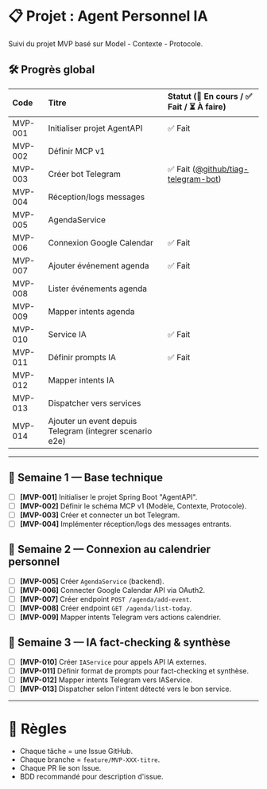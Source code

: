 # 📋 Projet : Agent Personnel IA

Suivi du projet MVP basé sur Model - Contexte - Protocole.


## 🛠️ Progrès global

| Code    | Titre                                                    | Statut (🚧 En cours / ✅ Fait / ⏳ À faire)                                                   |
|:--------|:---------------------------------------------------------| :------------------------------------------------------------------------------------------ |
| MVP-001 | Initialiser projet AgentAPI                              | ✅ Fait                                                                                            |
| MVP-002 | Définir MCP v1                                           |                                                                                             |
| MVP-003 | Créer bot Telegram                                       | ✅ Fait ([@github/tiag-telegram-bot](https://github.com/NaoufalElmeskini/tiag-telegram-bot)) |
| MVP-004 | Réception/logs messages                                  |                                                                                             |
| MVP-005 | AgendaService                                            |                                                                                             |
| MVP-006 | Connexion Google Calendar                                | ✅ Fait                                                                                            |
| MVP-007 | Ajouter événement agenda                                 | ✅ Fait                                                                                            |
| MVP-008 | Lister événements agenda                                 |                                                                                             |
| MVP-009 | Mapper intents agenda                                    |                                                                                             |
| MVP-010 | Service IA                                               | ✅ Fait                                                                                             |
| MVP-011 | Définir prompts IA                                       | ✅ Fait                                                                                            |
| MVP-012 | Mapper intents IA                                        |                                                                                             |
| MVP-013 | Dispatcher vers services                                 |                                                                                             |
| MVP-014 | Ajouter un event depuis Telegram (integrer scenario e2e) |                                                                                             |

---
## 📅 Semaine 1 — Base technique

- [ ] **[MVP-001]** Initialiser le projet Spring Boot "AgentAPI".
- [ ] **[MVP-002]** Définir le schéma MCP v1 (Modèle, Contexte, Protocole).
- [ ] **[MVP-003]** Créer et connecter un bot Telegram.
- [ ] **[MVP-004]** Implémenter réception/logs des messages entrants.

## 📅 Semaine 2 — Connexion au calendrier personnel

- [ ] **[MVP-005]** Créer `AgendaService` (backend).
- [ ] **[MVP-006]** Connecter Google Calendar API via OAuth2.
- [ ] **[MVP-007]** Créer endpoint `POST /agenda/add-event`.
- [ ] **[MVP-008]** Créer endpoint `GET /agenda/list-today`.
- [ ] **[MVP-009]** Mapper intents Telegram vers actions calendrier.

## 📅 Semaine 3 — IA fact-checking & synthèse

- [ ] **[MVP-010]** Créer `IAService` pour appels API IA externes.
- [ ] **[MVP-011]** Définir format de prompts pour fact-checking et synthèse.
- [ ] **[MVP-012]** Mapper intents Telegram vers IAService.
- [ ] **[MVP-013]** Dispatcher selon l'intent détecté vers le bon service.

---

# 🧩 Règles
- Chaque tâche = une Issue GitHub.
- Chaque branche = `feature/MVP-XXX-titre`.
- Chaque PR lie son Issue.
- BDD recommandé pour description d'issue.
